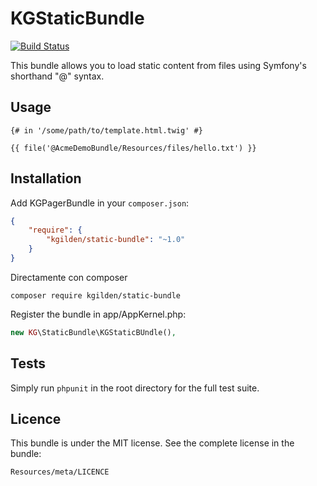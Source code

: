 KGStaticBundle
==============

[![Build Status](https://img.shields.io/travis/kgilden/KGStaticBundle/master.svg?style=flat)](https://travis-ci.org/kgilden/KGStaticBundle)

This bundle allows you to load static content from files using Symfony's
shorthand "@" syntax.

Usage
-----

```twig
{# in '/some/path/to/template.html.twig' #}

{{ file('@AcmeDemoBundle/Resources/files/hello.txt') }}

```

Installation
------------

Add KGPagerBundle in your `composer.json`:

```json
{
    "require": {
        "kgilden/static-bundle": "~1.0"
    }
}
```

Directamente con composer

```
composer require kgilden/static-bundle
```
Register the bundle in app/AppKernel.php:

```php
new KG\StaticBundle\KGStaticBUndle(),
```

Tests
-----

Simply run `phpunit` in the root directory for the full test suite.

Licence
-------

This bundle is under the MIT license. See the complete license in the bundle:

    Resources/meta/LICENCE
